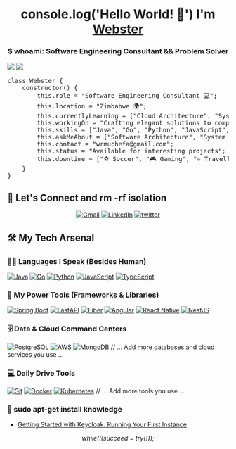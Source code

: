 <h1 align="center">console.log('Hello World! 👋') I'm <a href="https://github.com/wrmuchefa" target="blank">Webster</a></h1>
<h3 align="center">$ whoami: Software Engineering Consultant && Problem Solver</h3>

<p align="left">
  <img src="https://img.shields.io/badge/Status-Coding%20in%20Progress-blue?style=for-the-badge" />
  <img src="https://img.shields.io/badge/OS-English-blue?style=for-the-badge" />
</p>

<pre>
class Webster {
    constructor() {
        this.role = "Software Engineering Consultant 💻";
        this.location = "Zimbabwe 🌍";
        this.currentlyLearning = ["Cloud Architecture", "System Design"];
        this.workingOn = "Crafting elegant solutions to complex problems";
        this.skills = ["Java", "Go", "Python", "JavaScript", "TypeScript"];
        this.askMeAbout = ["Software Architecture", "System Design", "Tech Consulting"];
        this.contact = "wrmuchefa@gmail.com";
        this.status = "Available for interesting projects";
        this.downtime = ["⚽ Soccer", "🎮 Gaming", "✈️ Travelling"];
    }
}
</pre>

## 🤝 Let's Connect and rm -rf isolation

<p align="center">
	<a href="mailto:wrmuchefa@gmail.com"><img img src="https://img.shields.io/badge/Gmail-D14836?style=for-the-badge&logo=gmail&logoColor=white" alt="Gmail"/></a>
	<a href="// your LinkedIn URL"><img src="https://img.shields.io/badge/LinkedIn-0077B5?style=for-the-badge&logo=linkedin&logoColor=white" alt="LinkedIn"/></a>
  	<a href="// your Twitter URL"><img src="https://img.shields.io/badge/Twitter-blue?style=for-the-badge&logoColor=x" alt="twitter"/></a>
</p>

## 🛠️ My Tech Arsenal

### 👨‍💻 Languages I Speak (Besides Human)

<p>
    <a href="https://github.com/wrmuchefa"><img alt="Java" src="https://img.shields.io/badge/Java-ED8B00?style=for-the-badge&logo=openjdk&logoColor=white"></a>
    <a href="https://github.com/wrmuchefa"><img alt="Go" src="https://img.shields.io/badge/Go-00ADD8?style=for-the-badge&logo=go&logoColor=white"></a>
    <a href="https://github.com/wrmuchefa"><img alt="Python" src="https://img.shields.io/badge/python-3670A0?style=for-the-badge&logo=python&logoColor=white"></a>
    <a href="https://github.com/wrmuchefa"><img alt="JavaScript" src="https://img.shields.io/badge/Javascript-F7DF1E?style=for-the-badge&logo=Javascript&logoColor=black"></a>
    <a href="https://github.com/wrmuchefa"><img alt="TypeScript" src="https://img.shields.io/badge/TypeScript-007ACC?style=for-the-badge&logo=typescript&logoColor=white"></a>
</p>

### 🧰 My Power Tools (Frameworks & Libraries)

<p>
    <a href="https://github.com/wrmuchefa"><img alt="Spring Boot" src="https://img.shields.io/badge/Spring_Boot-6DB33F?style=for-the-badge&logo=spring&logoColor=white"/></a>
    <a href="https://github.com/wrmuchefa"><img alt="FastAPI" src="https://img.shields.io/badge/FastAPI-009688?style=for-the-badge&logo=fastapi&logoColor=white"/></a>
    <a href="https://github.com/wrmuchefa"><img alt="Fiber" src="https://img.shields.io/badge/Fiber-00ACD7?style=for-the-badge&logo=go&logoColor=white"/></a>
    <a href="https://github.com/wrmuchefa"><img alt="Angular" src="https://img.shields.io/badge/Angular-DD0031?style=for-the-badge&logo=angular&logoColor=white"/></a>
    <a href="https://github.com/wrmuchefa"><img alt="React Native" src="https://img.shields.io/badge/React_Native-20232A?style=for-the-badge&logo=react&logoColor=61DAFB"/></a>
    <a href="https://github.com/wrmuchefa"><img alt="NestJS" src="https://img.shields.io/badge/NestJS-E0234E?style=for-the-badge&logo=nestjs&logoColor=white"/></a>
</p>

### 🗄️ Data & Cloud Command Centers

<p>
    <a href="https://github.com/wrmuchefa"><img alt="PostgreSQL" src="https://img.shields.io/badge/PostgreSQL-316192?style=for-the-badge&logo=postgresql&logoColor=white"></a>
    <a href="https://github.com/wrmuchefa"><img alt="AWS" src="https://img.shields.io/badge/AWS-232F3E?style=for-the-badge&logo=amazon-aws&logoColor=white"></a>
    <a href="https://github.com/wrmuchefa"><img alt="MongoDB" src="https://img.shields.io/badge/-MongoDB-13aa52?style=for-the-badge&logo=mongodb&logoColor=white"></a>
    // ... Add more databases and cloud services you use ...
</p>

### 💻 Daily Drive Tools

<p>
    <a href="https://github.com/wrmuchefa"><img alt="Git" src="https://img.shields.io/badge/Git%20-%23F05033.svg?style=for-the-badge&logo=git&logoColor=white"></a>
    <a href="https://github.com/wrmuchefa"><img alt="Docker" src="https://img.shields.io/badge/Docker-2496ED?style=for-the-badge&logo=docker&logoColor=white"></a>
    <a href="https://github.com/wrmuchefa"><img alt="Kubernetes" src="https://img.shields.io/badge/Kubernetes-326CE5?style=for-the-badge&logo=kubernetes&logoColor=white"></a>
    // ... Add more tools you use ...
</p>

### 📝 sudo apt-get install knowledge

<!-- BLOG-POST-LIST:START -->
- [Getting Started with Keycloak: Running Your First Instance](https://dev.to/webbies/getting-started-with-keycloak-running-your-first-instance-18fd)
<!-- BLOG-POST-LIST:END -->

<p align="center">
<i>while(!(succeed = try()));</i>
</p>


